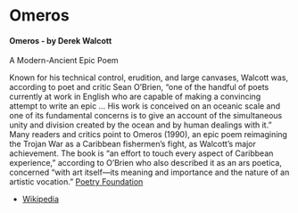 # Omeros

#### Omeros - by Derek Walcott

A Modern-Ancient Epic Poem  

Known for his technical control, erudition, and large canvases, Walcott was, according to poet and critic Sean O’Brien, “one of the handful of poets currently at work in English who are capable of making a convincing attempt to write an epic … His work is conceived on an oceanic scale and one of its fundamental concerns is to give an account of the simultaneous unity and division created by the ocean and by human dealings with it.”   Many readers and critics point to Omeros (1990), an epic poem reimagining the Trojan War as a Caribbean fishermen’s fight, as Walcott’s major achievement. The book is “an effort to touch every aspect of Caribbean experience,” according to O’Brien who also described it as an ars poetica, concerned “with art itself—its meaning and importance and the nature of an artistic vocation.” [Poetry Foundation](https://www.poetryfoundation.org/poets/derek-walcott)
	
- [Wikipedia](https://en.wikipedia.org/wiki/Omeros)
